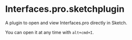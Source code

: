 # Interfaces.pro.sketchplugin

A plugin to open and view Interfaces.pro directly in Sketch.

You can open it at any time with `alt+cmd+I`.
